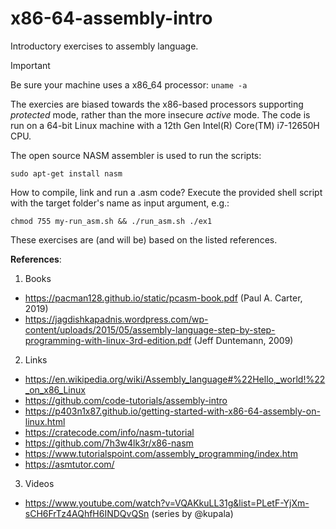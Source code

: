 # x86-64-assembly-intro
Introductory exercises to assembly language.

> [!IMPORTANT]
> Be sure your machine uses a x86_64 processor: ```uname -a```

The exercies are biased towards the x86-based processors supporting _protected_ mode, rather than the more insecure _active_ mode. The code is run on a 64-bit Linux machine with a 12th Gen Intel(R) Core(TM) i7-12650H CPU.

The open source NASM assembler is used to run the scripts:
```<sh>
sudo apt-get install nasm
```

How to compile, link and run a .asm code? Execute the provided shell script with the target folder's name as input argument, e.g.:  
```<sh>
chmod 755 my-run_asm.sh && ./run_asm.sh ./ex1
```

These exercises are (and will be) based on the listed references.

**References**:

1. Books
  - https://pacman128.github.io/static/pcasm-book.pdf (Paul A. Carter, 2019)
  - https://jagdishkapadnis.wordpress.com/wp-content/uploads/2015/05/assembly-language-step-by-step-programming-with-linux-3rd-edition.pdf (Jeff Duntemann, 2009)
2. Links
  - https://en.wikipedia.org/wiki/Assembly_language#%22Hello,_world!%22_on_x86_Linux
  - https://github.com/code-tutorials/assembly-intro
  - https://p403n1x87.github.io/getting-started-with-x86-64-assembly-on-linux.html
  - https://cratecode.com/info/nasm-tutorial
  - https://github.com/7h3w4lk3r/x86-nasm
  - https://www.tutorialspoint.com/assembly_programming/index.htm
  - https://asmtutor.com/
3. Videos
  - https://www.youtube.com/watch?v=VQAKkuLL31g&list=PLetF-YjXm-sCH6FrTz4AQhfH6INDQvQSn (series by @kupala)
